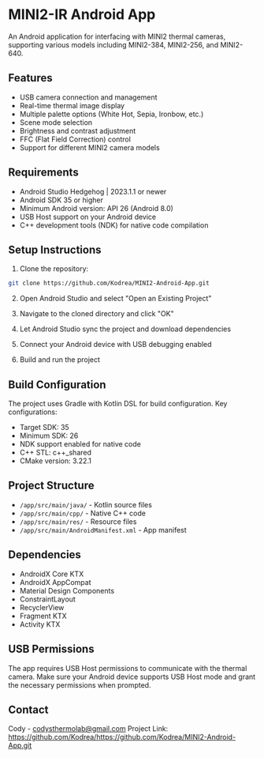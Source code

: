 # MINI2-IR Android App

An Android application for interfacing with MINI2 thermal cameras, supporting various models including MINI2-384, MINI2-256, and MINI2-640.

## Features

- USB camera connection and management
- Real-time thermal image display
- Multiple palette options (White Hot, Sepia, Ironbow, etc.)
- Scene mode selection
- Brightness and contrast adjustment
- FFC (Flat Field Correction) control
- Support for different MINI2 camera models

## Requirements

- Android Studio Hedgehog | 2023.1.1 or newer
- Android SDK 35 or higher
- Minimum Android version: API 26 (Android 8.0)
- USB Host support on your Android device
- C++ development tools (NDK) for native code compilation

## Setup Instructions

1. Clone the repository:
```bash
git clone https://github.com/Kodrea/MINI2-Android-App.git
```

2. Open Android Studio and select "Open an Existing Project"

3. Navigate to the cloned directory and click "OK"

4. Let Android Studio sync the project and download dependencies

5. Connect your Android device with USB debugging enabled

6. Build and run the project

## Build Configuration

The project uses Gradle with Kotlin DSL for build configuration. Key configurations:

- Target SDK: 35
- Minimum SDK: 26
- NDK support enabled for native code
- C++ STL: c++_shared
- CMake version: 3.22.1

## Project Structure

- `/app/src/main/java/` - Kotlin source files
- `/app/src/main/cpp/` - Native C++ code
- `/app/src/main/res/` - Resource files
- `/app/src/main/AndroidManifest.xml` - App manifest

## Dependencies

- AndroidX Core KTX
- AndroidX AppCompat
- Material Design Components
- ConstraintLayout
- RecyclerView
- Fragment KTX
- Activity KTX

## USB Permissions

The app requires USB Host permissions to communicate with the thermal camera. Make sure your Android device supports USB Host mode and grant the necessary permissions when prompted.

## Contact

Cody - codysthermolab@gmail.com
Project Link: https://github.com/Kodrea/https://github.com/Kodrea/MINI2-Android-App.git 